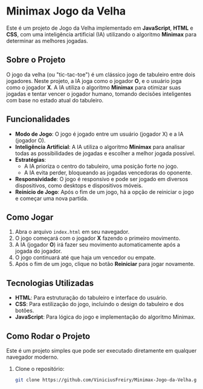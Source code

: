 # Minimax Jogo da Velha

Este é um projeto de Jogo da Velha implementado em **JavaScript**, **HTML** e **CSS**, com uma inteligência artificial (IA) utilizando o algoritmo **Minimax** para determinar as melhores jogadas.

## Sobre o Projeto

O jogo da velha (ou "tic-tac-toe") é um clássico jogo de tabuleiro entre dois jogadores. Neste projeto, a IA joga como o jogador **O**, e o usuário joga como o jogador **X**. A IA utiliza o algoritmo **Minimax** para otimizar suas jogadas e tentar vencer o jogador humano, tomando decisões inteligentes com base no estado atual do tabuleiro.

## Funcionalidades

- **Modo de Jogo**: O jogo é jogado entre um usuário (jogador X) e a IA (jogador O).
- **Inteligência Artificial**: A IA utiliza o algoritmo **Minimax** para analisar todas as possibilidades de jogadas e escolher a melhor jogada possível.
- **Estratégias**:
  - A IA prioriza o centro do tabuleiro, uma posição forte no jogo.
  - A IA evita perder, bloqueando as jogadas vencedoras do oponente.
- **Responsividade**: O jogo é responsivo e pode ser jogado em diversos dispositivos, como desktops e dispositivos móveis.
- **Reinício de Jogo**: Após o fim de um jogo, há a opção de reiniciar o jogo e começar uma nova partida.

## Como Jogar

1. Abra o arquivo `index.html` em seu navegador.
2. O jogo começará com o jogador **X** fazendo o primeiro movimento.
3. A IA (jogador **O**) irá fazer seu movimento automaticamente após a jogada do jogador.
4. O jogo continuará até que haja um vencedor ou empate.
5. Após o fim de um jogo, clique no botão **Reiniciar** para jogar novamente.

## Tecnologias Utilizadas

- **HTML**: Para estruturação do tabuleiro e interface do usuário.
- **CSS**: Para estilização do jogo, incluindo o design do tabuleiro e dos botões.
- **JavaScript**: Para lógica do jogo e implementação do algoritmo Minimax.
  
## Como Rodar o Projeto

Este é um projeto simples que pode ser executado diretamente em qualquer navegador moderno.

1. Clone o repositório:
   ```bash
   git clone https://github.com/ViniciusFreiry/Minimax-Jogo-da-Velha.git
